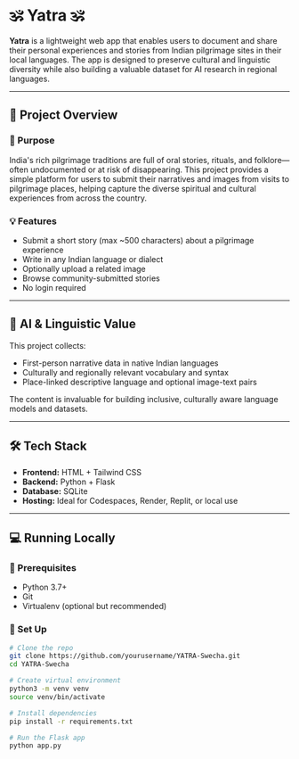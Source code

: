 # 🕉️ Yatra 🕉️

**Yatra** is a lightweight web app that enables users to document and share their personal experiences and stories from Indian pilgrimage sites in their local languages. The app is designed to preserve cultural and linguistic diversity while also building a valuable dataset for AI research in regional languages.

---

## 🚀 Project Overview

### 🌟 Purpose
India's rich pilgrimage traditions are full of oral stories, rituals, and folklore—often undocumented or at risk of disappearing. This project provides a simple platform for users to submit their narratives and images from visits to pilgrimage places, helping capture the diverse spiritual and cultural experiences from across the country.

### 💡 Features
- Submit a short story (max ~500 characters) about a pilgrimage experience
- Write in any Indian language or dialect
- Optionally upload a related image
- Browse community-submitted stories
- No login required

---

## 🧠 AI & Linguistic Value

This project collects:
- First-person narrative data in native Indian languages
- Culturally and regionally relevant vocabulary and syntax
- Place-linked descriptive language and optional image-text pairs

The content is invaluable for building inclusive, culturally aware language models and datasets.

---

## 🛠️ Tech Stack

- **Frontend:** HTML + Tailwind CSS
- **Backend:** Python + Flask
- **Database:** SQLite
- **Hosting:** Ideal for Codespaces, Render, Replit, or local use

---

## 💻 Running Locally

### 🔧 Prerequisites

- Python 3.7+
- Git
- Virtualenv (optional but recommended)

### 🐍 Set Up

```bash
# Clone the repo
git clone https://github.com/yourusername/YATRA-Swecha.git
cd YATRA-Swecha

# Create virtual environment
python3 -m venv venv
source venv/bin/activate

# Install dependencies
pip install -r requirements.txt

# Run the Flask app
python app.py

